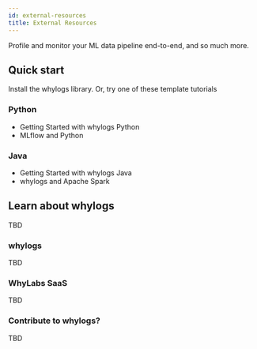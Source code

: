 ```yaml
---
id: external-resources
title: External Resources
---
```


Profile and monitor your ML data pipeline end-to-end, and so much more.


## Quick start

Install the whylogs library. Or, try one of these template tutorials

### Python

* Getting Started with whylogs Python
* MLflow and Python

### Java
* Getting Started with whylogs Java
* whylogs and Apache Spark

## Learn about whylogs

TBD

### whylogs

TBD

### WhyLabs SaaS
TBD

### Contribute to whylogs?
TBD